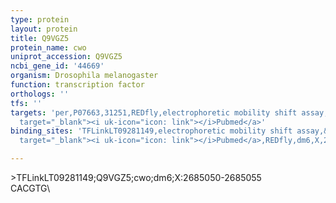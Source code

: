 ```yaml
---
type: protein
layout: protein
title: Q9VGZ5
protein_name: cwo
uniprot_accession: Q9VGZ5
ncbi_gene_id: '44669'
organism: Drosophila melanogaster
function: transcription factor
orthologs: ''
tfs: ''
targets: 'per,P07663,31251,REDfly,electrophoretic mobility shift assay,&ensp;<a href="https://www.ncbi.nlm.nih.gov/pubmed/?term=20965965%5Buid%5D+OR+17555964%5Buid%5D"
  target="_blank"><i uk-icon="icon: link"></i>Pubmed</a>'
binding_sites: 'TFLinkLT09281149,electrophoretic mobility shift assay,&ensp;<a href="https://www.ncbi.nlm.nih.gov/pubmed/?term=17555964;20965965%5Buid%5D"
  target="_blank"><i uk-icon="icon: link"></i>Pubmed</a>,REDfly,dm6,X,2685050,2685055,NA'

---
```

\>TFLinkLT09281149;Q9VGZ5;cwo;dm6;X:2685050-2685055\CACGTG\